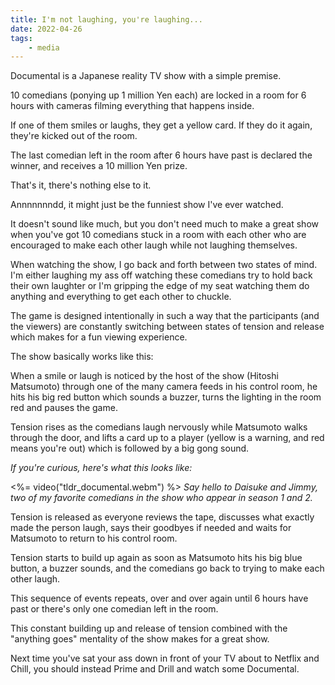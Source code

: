 ```yaml
---
title: I'm not laughing, you're laughing...
date: 2022-04-26
tags:
    - media
---
```


Documental is a Japanese reality TV show with a simple premise.

10 comedians (ponying up 1 million Yen each) are locked in a room for 6 hours with cameras filming everything that happens inside.

If one of them smiles or laughs, they get a yellow card. If they do it again, they're kicked out of the room.

The last comedian left in the room after 6 hours have past is declared the winner, and receives a 10 million Yen prize.

That's it, there's nothing else to it.

Annnnnnndd, it might just be the funniest show I've ever watched.

It doesn't sound like much, but you don't need much to make a great show when you've got 10 comedians stuck in a room with each other who are encouraged to make each other laugh while not laughing themselves.

When watching the show, I go back and forth between two states of mind. I'm either laughing my ass off watching these comedians try to hold back their own laughter or I'm gripping the edge of my seat watching them do anything and everything to get each other to chuckle.

The game is designed intentionally in such a way that the participants (and the viewers) are constantly switching between states of tension and release which makes for a fun viewing experience.

The show basically works like this:

When a smile or laugh is noticed by the host of the show (Hitoshi Matsumoto) through one of the many camera feeds in his control room, he hits his big red button which sounds a buzzer, turns the lighting in the room red and pauses the game.

Tension rises as the comedians laugh nervously while Matsumoto walks through the door, and lifts a card up to a player (yellow is a warning, and red means you're out) which is followed by a big gong sound.

_If you're curious, here's what this looks like:_

<%= video("tldr_documental.webm") %>
_Say hello to Daisuke and Jimmy, two of my favorite comedians in the show who appear in season 1 and 2._

Tension is released as everyone reviews the tape, discusses what exactly made the person laugh, says their goodbyes if needed and waits for Matsumoto to return to his control room.

Tension starts to build up again as soon as Matsumoto hits his big blue button, a buzzer sounds, and the comedians go back to trying to make each other laugh.

This sequence of events repeats, over and over again until 6 hours have past or there's only one comedian left in the room.

This constant building up and release of tension combined with the "anything goes" mentality of the show makes for a great show.

Next time you've sat your ass down in front of your TV about to Netflix and Chill, you should instead Prime and Drill and watch some Documental.


